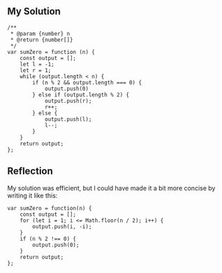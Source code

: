 ## My Solution

```
/**
 * @param {number} n
 * @return {number[]}
 */
var sumZero = function (n) {
    const output = [];
    let l = -1;
    let r = 1;
    while (output.length < n) {
        if (n % 2 && output.length === 0) {
            output.push(0)
        } else if (output.length % 2) {
            output.push(r);
            r++;
        } else {
            output.push(l);
            l--;
        }
    }
    return output;
};
```

## Reflection

My solution was efficient, but I could have made it a bit more concise by writing it like this:

```
var sumZero = function(n) {
    const output = [];
    for (let i = 1; i <= Math.floor(n / 2); i++) {
        output.push(i, -i);
    }
    if (n % 2 !== 0) {
        output.push(0);
    }
    return output;
};
```
